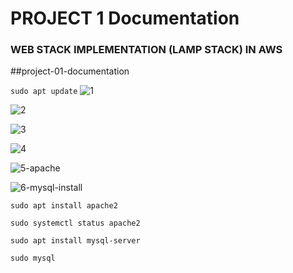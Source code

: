 # PROJECT 1 Documentation

### WEB STACK IMPLEMENTATION (LAMP STACK) IN AWS

##project-01-documentation

`sudo apt update`
![1](https://user-images.githubusercontent.com/85305109/177019325-9700f349-eb83-499f-85be-c0b14feae116.jpg)

![2](https://user-images.githubusercontent.com/85305109/177019344-4e23575e-b4f5-4078-88f0-086371286501.jpg)

![3](https://user-images.githubusercontent.com/85305109/177019360-65eec238-0da3-49ae-9103-674a19181295.jpg)

![4](https://user-images.githubusercontent.com/85305109/177019374-2657175d-f0ef-4da5-927c-da54b2411efb.jpg)

![5-apache](https://user-images.githubusercontent.com/85305109/177019384-cb7326a2-4f52-4291-bf01-205c062c4366.jpg)

![6-mysql-install](https://user-images.githubusercontent.com/85305109/177019392-43107b6c-9e7c-4dd5-8650-f4e013308d80.jpg)

`sudo apt install apache2`

`sudo systemctl status apache2`

`sudo apt install mysql-server`

`sudo mysql`
